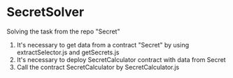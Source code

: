 # SecretSolver
Solving the task from the repo "Secret"
1) It's necessary to get data from a contract "Secret" by using extractSelector.js and getSecrets.js
2) It's necessary to deploy SecretCalculator contract with data from Secret
3) Call the contract SecretCalculator by SecretCalculator.js
